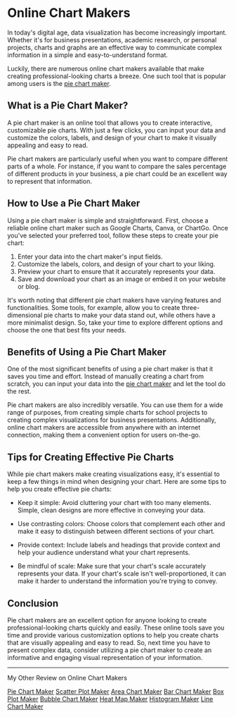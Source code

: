 # Online Chart Makers

In today's digital age, data visualization has become increasingly important. Whether it's for business presentations, academic research, or personal projects, charts and graphs are an effective way to communicate complex information in a simple and easy-to-understand format.

Luckily, there are numerous online chart makers available that make creating professional-looking charts a breeze. One such tool that is popular among users is the [pie chart maker](https://docs.kanaries.net/charts/pie-chart-maker). 

## What is a Pie Chart Maker?

A pie chart maker is an online tool that allows you to create interactive, customizable pie charts. With just a few clicks, you can input your data and customize the colors, labels, and design of your chart to make it visually appealing and easy to read.

Pie chart makers are particularly useful when you want to compare different parts of a whole. For instance, if you want to compare the sales percentage of different products in your business, a pie chart could be an excellent way to represent that information.

## How to Use a Pie Chart Maker

Using a pie chart maker is simple and straightforward. First, choose a reliable online chart maker such as Google Charts, Canva, or ChartGo. Once you've selected your preferred tool, follow these steps to create your pie chart:

1. Enter your data into the chart maker's input fields.
2. Customize the labels, colors, and design of your chart to your liking.
3. Preview your chart to ensure that it accurately represents your data.
4. Save and download your chart as an image or embed it on your website or blog.

It's worth noting that different pie chart makers have varying features and functionalities. Some tools, for example, allow you to create three-dimensional pie charts to make your data stand out, while others have a more minimalist design. So, take your time to explore different options and choose the one that best fits your needs.

## Benefits of Using a Pie Chart Maker

One of the most significant benefits of using a pie chart maker is that it saves you time and effort. Instead of manually creating a chart from scratch, you can input your data into the [pie chart maker](https://chart-makers-jekyll.onrender.com/2023/05/22/pie-chart-maker) and let the tool do the rest.

Pie chart makers are also incredibly versatile. You can use them for a wide range of purposes, from creating simple charts for school projects to creating complex visualizations for business presentations. Additionally, online chart makers are accessible from anywhere with an internet connection, making them a convenient option for users on-the-go.

## Tips for Creating Effective Pie Charts

While pie chart makers make creating visualizations easy, it's essential to keep a few things in mind when designing your chart. Here are some tips to help you create effective pie charts:

- Keep it simple: Avoid cluttering your chart with too many elements. Simple, clean designs are more effective in conveying your data.

- Use contrasting colors: Choose colors that complement each other and make it easy to distinguish between different sections of your chart.

- Provide context: Include labels and headings that provide context and help your audience understand what your chart represents.

- Be mindful of scale: Make sure that your chart's scale accurately represents your data. If your chart's scale isn't well-proportioned, it can make it harder to understand the information you're trying to convey.

## Conclusion

Pie chart makers are an excellent option for anyone looking to create professional-looking charts quickly and easily. These online tools save you time and provide various customization options to help you create charts that are visually appealing and easy to read. So, next time you have to present complex data, consider utilizing a pie chart maker to create an informative and engaging visual representation of your information.

---

My Other Review on Online Chart Makers

[Pie Chart Maker](https://org-ssh-2.github.io/pie-chart-maker)
[Scatter Plot Maker](https://org-ssh-2.github.io/scatter-plot-maker)
[Area Chart Maker](https://org-ssh-2.github.io/area-chart-maker)
[Bar Chart Maker](https://org-ssh-2.github.io/bar-chart-maker)
[Box Plot Maker](https://org-ssh-2.github.io/box-plot-maker)
[Bubble Chart Maker](https://org-ssh-2.github.io/bubble-chart-maker)
[Heat Map Maker](https://org-ssh-2.github.io/heatmap-maker)
[Histogram Maker](https://org-ssh-2.github.io/histogram-maker)
[Line Chart Maker](https://org-ssh-2.github.io/line-chart-maker)
